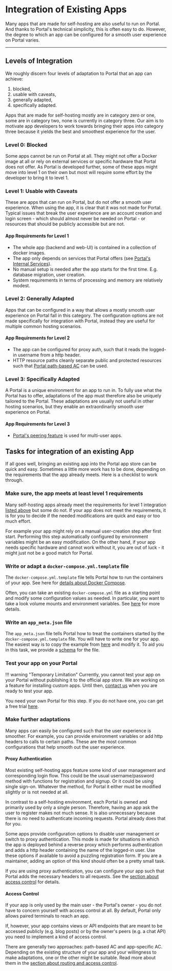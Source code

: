 # Integration of Existing Apps

Many apps that are made for self-hosting are also useful to run on Portal.
And thanks to Portal's technical simplicity, this is often easy to do.
However, the degree to which an app can be configured for a smooth user experience on Portal varies.

---

## Levels of Integration

We roughly discern four levels of adaptation to Portal that an app can achieve:

1. blocked, 
1. usable with caveats, 
1. generally adapted, 
1. specifically adapted.

Apps that are made for self-hosting mostly are in category zero or one, some are in category two, none is currently in category three.
Our aim is to motivate app developers to work towards bringing their apps into category three
because it yields the best and smoothest experience for the user.

### Level 0: Blocked

Some apps cannot be run on Portal at all.
They might not offer a Docker image at all or rely on external services or specific hardware that Portal does not offer.
As Portal is developed further, some of these apps might move into level 1 on their own
but most will require some effort by the developer to bring it to level 1.

### Level 1: Usable with Caveats

These are apps that can run on Portal, but do not offer a smooth user experience.
When using the app, it is clear that it was not made for Portal.
Typical issues that break the user experience are an account creation and login screen - which should almost never be needed on Portal -
or resources that should be publicly accessible but are not.

#### App Requirements for Level 1

* The whole app (backend and web-UI) is contained in a collection of docker images.
* The app only depends on services that Portal offers (see [Portal's Internal Services](internal_services.md)).
* No manual setup is needed after the app starts for the first time. E.g. database migration, user creation.
* System requirements in terms of processing and memory are relatively modest.

### Level 2: Generally Adapted

Apps that can be configured in a way that allows a mostly smooth user experience on Portal fall in this category.
The configuration options are not made specifically for integration with Portal,
instead they are useful for multiple common hosting scenarios.

#### App Requirements for Level 2

* The app can be configured for proxy auth, such that it reads the logged-in username from a http header.
* HTTP resource paths cleanly separate public and protected resources such that [Portal path-based AC](routing_and_ac.md#access-control) can be used.

### Level 3: Specifically Adapted

A Portal is a unique environment for an app to run in.
To fully use what the Portal has to offer, adaptations of the app must therefore also be uniquely tailored to the Portal.
These adaptations are usually not useful in other hosting scenarios,
but they enable an extraordinarily smooth user experience on Portal.

#### App Requirements for Level 3

* [Portal's peering feature](peering.md) is used for multi-user apps.

## Tasks for integration of an existing App

If all goes well, bringing an existing app into the Portal app store can be quick and easy.
Sometimes a little more work has to be done, depending on the requirements that the app already meets.
Here is a checklist to work through.

### Make sure, the app meets at least level 1 requirements

Many self-hosting apps already meet the requirements for level 1 integration [listed above](#app-requirements-for-level-1) but some do not.
If your app does not meet the requirements, it is for you to decide if the needed modifications are quick and easy or too much effort.

For example your app might rely on a manual user-creation step after first start.
Performing this step automatically configured by environment variables might be an easy modification.
On the other hand, if your app needs specific hardware and cannot work without it,
you are out of luck - it might just not be a good match for Portal.

### Write or adapt a `docker-compose.yml.template` file

The `docker-compose.yml.template` file tells Portal how to run the containers of your app.
See here for [details about Docker Compose](https://docs.docker.com/compose/compose-file/).

Often, you can take an existing `docker-compose.yml` file as a starting point and
modify some configuration values as needed.
In particular, you want to take a look volume mounts and environment variables.
See [here](docker_compose_template.md) for more details.

### Write an `app_meta.json` file

The `app_meta.json` file tells Portal how to treat the containers started by the `docker-compose.yml.template` file.
You will have to write one for your app.
The easiest way is to copy the example from [here](app_meta_json.md#full-example) and modify it.
To aid you in this task, we provide a [schema](app_meta_json.md#schema) for the file.

### Test your app on your Portal

!!! warning "Temporary Limitation"
    Currently, you cannot test your app on your Portal without publishing it to the official app store.
    We are working on a feature for installing custom apps.
    Until then, [contact us](mailto:contact@getportal.org) when you are ready to test your app.

You need your own Portal for this step.
If you do not have one, you can get a free trial [here](https://trial.getportal.org/).

### Make further adaptations

Many apps can easily be configured such that the user experience is smoother.
For example, you can provide environment variables
or add http headers to calls to certain paths.
These are the most common configurations that help smooth out the user experience.

#### Proxy Authentication

Most existing self-hosting apps feature some kind of user management and corresponding login flow.
This could be the usual username/password method with functions for registration and signup.
Or it could be using single sign-on.
Whatever the method, for Portal it either must be modified slightly or is not needed at all.

In contrast to a self-hosting environment, each Portal is owned and primarily used by only a single person.
Therefore, having an app ask the user to register makes not much sense.
It is also unnecessary because there is no need to authenticate incoming requests.
Portal already does that for you.

Some apps provide configuration options to disable user management 
or switch to proxy authentication.
This mode is made for situations in which the app is deployed behind a reverse proxy
which performs authentication and adds a http header containing the name of the logged-in user.
Use these options if available to avoid a puzzling registration form.
If you are a maintainer, adding an option of this kind should often be a pretty small task.

If you are using proxy authentication, you can configure your app such that Portal adds
the necessary headers to all requests. See the [section about access control](routing_and_ac.md#access-control) for details.

#### Access Control

If your app is only used by the main user - the Portal's owner - 
you do not have to concern yourself with access control at all.
By default, Portal only allows paired terminals to reach an app.

If, however, your app contains views or API endpoints 
that are meant to be accessed publicly (e.g. blog posts) or by the owner's peers (e.g. a chat API)
you need to implement a kind of access control.

There are generally two approaches: path-based AC and app-specific AC.
Depending on the existing structure of your app and your willingness to make adaptations,
one or the other might be suitable.
Read more about them in the [section about routing and access control](routing_and_ac.md).


